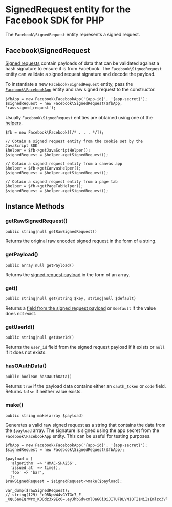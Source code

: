 # SignedRequest entity for the Facebook SDK for PHP

The `Facebook\SignedRequest` entity represents a signed request.

## Facebook\SignedRequest

[Signed requests](https://developers.facebook.com/docs/facebook-login/using-login-with-games#checklogin) contain payloads of data that can be validated against a hash signature to ensure it is from Facebook. The `Facebook\SignedRequest` entity can validate a signed request signature and decode the payload.

To instantiate a new `Facebook\SignedRequest` entity, pass the [`Facebook\FacebookApp`](/docs/php/FacebookApp) entity and raw signed request to the constructor.

~~~~
$fbApp = new Facebook\FacebookApp('{app-id}', '{app-secret}');
$signedRequest = new Facebook\SignedRequest($fbApp, 'raw.signed_request');
~~~~

Usually `Facebook\SignedRequest` entities are obtained using one of the [helpers](/docs/php/sdk_reference#helpers).

~~~~
$fb = new Facebook\Facebook([/* . . . */]);

// Obtain a signed request entity from the cookie set by the JavaScript SDK
$helper = $fb->getJavaScriptHelper();
$signedRequest = $helper->getSignedRequest();

// Obtain a signed request entity from a canvas app
$helper = $fb->getCanvasHelper();
$signedRequest = $helper->getSignedRequest();

// Obtain a signed request entity from a page tab
$helper = $fb->getPageTabHelper();
$signedRequest = $helper->getSignedRequest();
~~~~

## Instance Methods

### getRawSignedRequest()
~~~~
public string|null getRawSignedRequest()
~~~~
Returns the original raw encoded signed request in the form of a string.

### getPayload()
~~~~
public array|null getPayload()
~~~~
Returns the [signed request payload](https://developers.facebook.com/docs/reference/login/signed-request/) in the form of an array.

### get()
~~~~
public string|null get(string $key, string|null $default)
~~~~
Returns a [field from the signed request payload](https://developers.facebook.com/docs/reference/login/signed-request) or `$default` if the value does not exist.

### getUserId()
~~~~
public string|null getUserId()
~~~~
Returns the `user_id` field from the signed request payload if it exists or `null` if it does not exists.

### hasOAuthData()
~~~~
public boolean hasOAuthData()
~~~~
Returns `true` if the payload data contains either an `oauth_token` or `code` field. Returns `false` if neither value exists.

### make()
~~~~
public string make(array $payload)
~~~~
Generates a valid raw signed request as a string that contains the data from the `$payload` array. The signature is signed using the app secret from the `Facebook\FacebookApp` entity. This can be useful for testing purposes.

~~~~
$fbApp = new Facebook\FacebookApp('{app-id}', '{app-secret}');
$signedRequest = new Facebook\SignedRequest($fbApp);

$payload = [
  'algorithm' => 'HMAC-SHA256',
  'issued_at' => time(),
  'foo' => 'bar',
  ];
$rawSignedRequest = $signedRequest->make($payload);

var_dump($rawSignedRequest);
// string(129) "c9RNpwW4vGYTGc7_E-_XQu5aoEQrWrx_KDOdz3x9Ec0=.eyJhbGdvcml0aG0iOiJITUFDLVNIQTI1NiIsImlzc3VlZF9hdCI6MTQxODE4MjI1NSwiZm9vIjoiYmFyIn0="
~~~~

